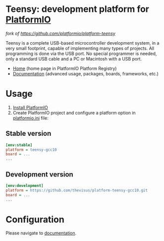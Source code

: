 # Teensy: development platform for [PlatformIO](http://platformio.org)

*fork of https://github.com/platformio/platform-teensy*

Teensy is a complete USB-based microcontroller development system, in a very
small footprint, capable of implementing many types of projects. All programming
is done via the USB port. No special programmer is needed, only a standard USB
cable and a PC or Macintosh with a USB port.

* [Home](http://platformio.org/platforms/teensy) (home page in PlatformIO Platform Registry)
* [Documentation](http://docs.platformio.org/page/platforms/teensy.html) (advanced usage, packages, boards, frameworks, etc.)

# Usage

1. [Install PlatformIO](http://platformio.org)
2. Create PlatformIO project and configure a platform option in
   [platformio.ini](http://docs.platformio.org/page/projectconf.html) file:

## Stable version

```ini
[env:stable]
platform = teensy-gcc10
board = ...
...
```

## Development version

```ini
[env:development]
platform = https://github.com/thevisus/platform-teensy-gcc10.git
board = ...
...
```

# Configuration

Please navigate to [documentation](http://docs.platformio.org/page/platforms/teensy.html).
